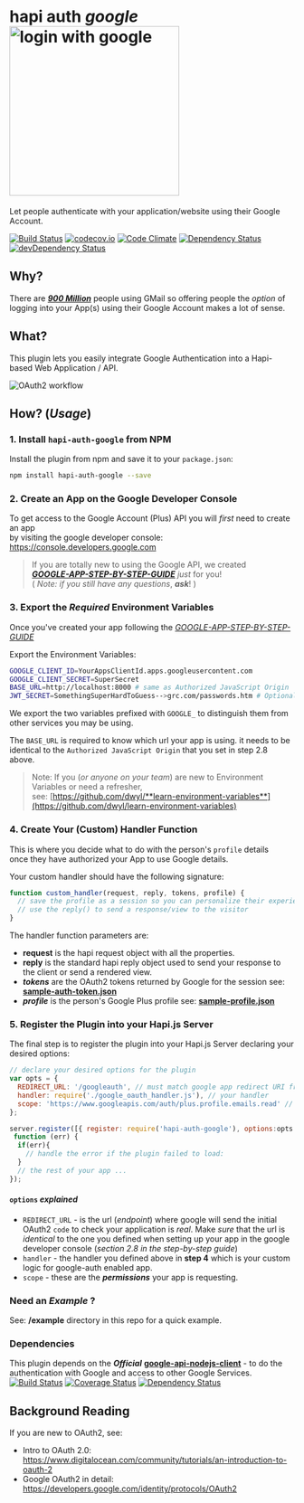 # hapi auth *google* <img width="300" alt="login with google" src="https://developers.google.com/accounts/images/sign-in-with-google.png">

Let people authenticate with your application/website using their Google Account.

[![Build Status](https://travis-ci.org/dwyl/hapi-auth-google.svg)](https://travis-ci.org/dwyl/hapi-auth-google)
[![codecov.io](https://codecov.io/github/dwyl/hapi-auth-google/coverage.svg?branch=master)](https://codecov.io/github/dwyl/hapi-auth-google?branch=master)
[![Code Climate](https://codeclimate.com/github/dwyl/hapi-auth-google/badges/gpa.svg)](https://codeclimate.com/github/dwyl/hapi-auth-google)
[![Dependency Status](https://david-dm.org/dwyl/hapi-auth-google.svg)](https://david-dm.org/dwyl/hapi-auth-google)
[![devDependency Status](https://david-dm.org/dwyl/hapi-auth-google/dev-status.svg)](https://david-dm.org/dwyl/hapi-auth-google#info=devDependencies)

## Why?

There are
[***900 Million***](http://techcrunch.com/2015/05/28/gmail-now-has-900m-active-users-75-on-mobile/) people using GMail so offering people the *option* of logging into
your App(s) using their Google Account makes a lot of sense.

## What?

This plugin lets you easily integrate Google Authentication
into a Hapi-based Web Application / API.

![OAuth2 workflow](https://cloud.githubusercontent.com/assets/194400/11186352/34dc4882-8c79-11e5-82ec-cba56deba484.png)


## How? (*Usage*)

### 1. Install `hapi-auth-google` from NPM

Install the plugin from npm and save it to your `package.json`:

```sh
npm install hapi-auth-google --save
```

### 2. Create an App on the Google Developer Console

To get access to the Google Account (Plus) API you will *first*
need to create an app  
by visiting the google developer console:
https://console.developers.google.com

> If you are totally new to using the Google API,
we created   
[***GOOGLE-APP-STEP-BY-STEP-GUIDE***](https://github.com/dwyl/hapi-auth-google/blob/master/GOOGLE-APP-STEP-BY-STEP-GUIDE.md) *just* for you!  
( *Note: if you still have any questions*, ***ask***! )

### 3. Export the *Required* Environment Variables

Once you've created your app following the [*GOOGLE-APP-STEP-BY-STEP-GUIDE*](https://github.com/dwyl/hapi-auth-google/blob/master/GOOGLE-APP-STEP-BY-STEP-GUIDE.md)

Export the Environment Variables:
```sh
GOOGLE_CLIENT_ID=YourAppsClientId.apps.googleusercontent.com
GOOGLE_CLIENT_SECRET=SuperSecret
BASE_URL=http://localhost:8000 # same as Authorized JavaScript Origin
JWT_SECRET=SomethingSuperHardToGuess-->grc.com/passwords.htm # Optionally use JWTs
```
We export the two variables prefixed with `GOOGLE_`
to distinguish them from other services you may be using.

The `BASE_URL` is required to know which url your app is using.
it needs to be identical to the `Authorized JavaScript Origin`
that you set in step 2.8 above.

> Note: If you (*or anyone on your team*) are new to
Environment Variables or need a refresher,  
see: [https://github.com/dwyl/**learn-environment-variables**](https://github.com/dwyl/learn-environment-variables)

### 4. Create Your (Custom) Handler Function

This is where you decide what to do with the person's `profile` details  
once they have authorized your App to use Google details.

Your custom handler should have the following signature:
```js
function custom_handler(request, reply, tokens, profile) {
  // save the profile as a session so you can personalize their experience of your app
  // use the reply() to send a response/view to the visitor
}
```
The handler function parameters are:
+ **request** is the hapi request object with all the properties.
+ **reply** is the standard hapi reply object used to send your response to the client or send a rendered view.
+ ***tokens*** are the OAuth2 tokens returned by Google for the session
see: [**sample-auth-token.json**](https://github.com/dwyl/hapi-auth-google/blob/master/test/fixtures/sample-auth-token.json)
+ ***profile*** is the person's Google Plus profile
see: [**sample-profile.json**](https://github.com/dwyl/hapi-auth-google/blob/master/test/fixtures/sample-profile.json)

### 5. Register the Plugin into your Hapi.js Server

The final step is to register the plugin into your Hapi.js Server
declaring your desired options:

```js
// declare your desired options for the plugin
var opts = {
  REDIRECT_URL: '/googleauth', // must match google app redirect URI from step 2.8
  handler: require('./google_oauth_handler.js'), // your handler
  scope: 'https://www.googleapis.com/auth/plus.profile.emails.read' // ask for their email address
};

server.register([{ register: require('hapi-auth-google'), options:opts }],
 function (err) {
  if(err){
    // handle the error if the plugin failed to load:  
  }
  // the rest of your app ...
});
```

#### `options` *explained*

+ `REDIRECT_URL` - is the url (*endpoint*) where google will
send the initial OAuth2 `code` to check your application is *real*.
Make *sure* that the url is *identical* to the one you defined when
setting up your app in the google developer console
(*section 2.8 in the step-by-step guide*)
+ `handler` - the handler you defined above in **step 4**
which is your custom logic for google-auth enabled app.
+ `scope` - these are the ***permissions*** your app is requesting.



### Need an *Example* ?

See: **/example** directory in this repo for a quick example.

### Dependencies

This plugin depends on the ***Official***
[**google-api-nodejs-client**](https://www.npmjs.com/package/googleapis) -
to do the authentication with Google and access to other Google Services. [![Build Status](https://travis-ci.org/google/google-api-nodejs-client.svg?branch=master)](https://travis-ci.org/google/google-api-nodejs-client) [![Coverage Status](https://coveralls.io/repos/google/google-api-nodejs-client/badge.svg?branch=master&service=github)](https://coveralls.io/github/google/google-api-nodejs-client?branch=master) [![Dependency Status](https://david-dm.org/google/google-api-nodejs-client.svg)](https://david-dm.org/google/google-api-nodejs-client)

## Background Reading

If you are new to OAuth2, see:
+ Intro to OAuth 2.0: https://www.digitalocean.com/community/tutorials/an-introduction-to-oauth-2
+ Google OAuth2 in detail: https://developers.google.com/identity/protocols/OAuth2
